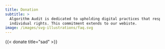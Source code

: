 ```yaml
---
title: Donation
subtitle: >
  Algorithm Audit is dedicated to upholding digital practices that respect
  individual rights. This commitment extends to our webiste.
image: /images/svg-illustrations/faq.svg
---
```


{{< donate title="sad" >}}
